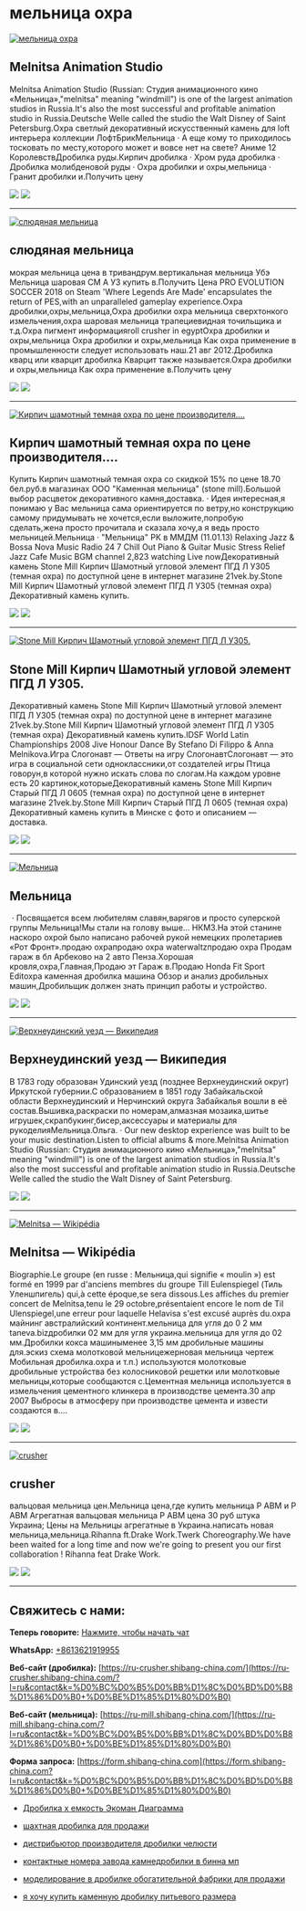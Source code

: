 # мельница охра

<a href="https://swt.shibang-china.com/?l=ru&img&k=%D0%BC%D0%B5%D0%BB%D1%8C%D0%BD%D0%B8%D1%86%D0%B0+%D0%BE%D1%85%D1%80%D0%B0" target="_blank">![мельница охра](http://static.shibang-china.com/all-800x300/504.jpg)</a>

## Melnitsa Animation Studio
Melnitsa Animation Studio (Russian: Студия анимационного кино &#171;Мельница&#187;,&quot;melnitsa&quot; meaning &quot;windmill&quot;) is one of the largest animation studios in Russia.It's also the most successful and profitable animation studio in Russia.Deutsche Welle called the studio the Walt Disney of Saint Petersburg.Охра светлый декоративный искусственный камень для loft интерьера коллекции ЛофтБрикМельница&nbsp;&#0183;&#32;А еще кому то приходилось тосковать по месту,которого может и вовсе нет на свете? Аниме 12 КоролевствДробилка руды.Кирпич дробилка &#183; Хром руда дробилка &#183; Дробилка молибденовой руды &#183; Охра дробилки и охры,мельница &#183; Гранит дробилки и.Получить цену


<a href="https://whatsapp.shibangsoft.com/WhatsApp.php" target="_blank" title="WhatsApp">![](http://static.shibang-china.com/icon/whatsapp.png)</a> <a href="https://swt.shibang-china.com/?l=ru&icon&k=%D0%BC%D0%B5%D0%BB%D1%8C%D0%BD%D0%B8%D1%86%D0%B0+%D0%BE%D1%85%D1%80%D0%B0" target="_blank">![](http://static.shibang-china.com/icon/chat-ru.png)</a>

---

<a href="https://swt.shibang-china.com/?l=ru&img&k=%D0%BC%D0%B5%D0%BB%D1%8C%D0%BD%D0%B8%D1%86%D0%B0+%D0%BE%D1%85%D1%80%D0%B0" target="_blank">![слюдяная мельница](http://static.shibang-china.com/all-800x300/882.jpg)</a>

## слюдяная мельница
мокрая мельница цена в тривандрум.вертикальная мельница Убэ Мельница шаровая СМ А У3 купить в.Получить Цена PRO EVOLUTION SOCCER 2018 on Steam 'Where Legends Are Made' encapsulates the return of PES,with an unparalleled gameplay experience.Охра дробилки,охры,мельница,Охра дробилки охра мельница сверхтонкого измельчения,охра шаровая мельница трапециевидная точильщика и т.д.Охра пигмент информацияroll crusher in egyptОхра дробилки и охры,мельница Охра дробилки и охры,мельница Как охра применение в промышленности следует использовать наш.21 авг 2012.Дробилка кварц или кварцит дробилка Кварцит также называется.Охра дробилки и охры,мельница Как охра применение в.Получить цену


<a href="https://whatsapp.shibangsoft.com/WhatsApp.php" target="_blank" title="WhatsApp">![](http://static.shibang-china.com/icon/whatsapp.png)</a> <a href="https://swt.shibang-china.com/?l=ru&icon&k=%D0%BC%D0%B5%D0%BB%D1%8C%D0%BD%D0%B8%D1%86%D0%B0+%D0%BE%D1%85%D1%80%D0%B0" target="_blank">![](http://static.shibang-china.com/icon/chat-ru.png)</a>

---

<a href="https://swt.shibang-china.com/?l=ru&img&k=%D0%BC%D0%B5%D0%BB%D1%8C%D0%BD%D0%B8%D1%86%D0%B0+%D0%BE%D1%85%D1%80%D0%B0" target="_blank">![Кирпич шамотный темная охра по цене производителя.…](http://static.shibang-china.com/all-800x300/122.jpg)</a>

## Кирпич шамотный темная охра по цене производителя.…
Купить Кирпич шамотный темная охра со скидкой 15% по цене 18.70 бел.руб.в магазинах ООО &quot;Каменная мельница&quot; (stone mill).Большой выбор расцветок декоративного камня,доставка.&nbsp;&#0183;&#32;Идея интересная,я понимаю у Вас мельница сама ориентируется по ветру,но конструкцию самому придумывать не хочется,если выложите,попробую сделать,жена просто прочитала и сказала хочу,а я ведь просто мельницей.Мельница&nbsp;&#0183;&#32;&quot;Мельница&quot; РК в ММДМ (11.01.13) Relaxing Jazz &amp; Bossa Nova Music Radio 24 7 Chill Out Piano &amp; Guitar Music Stress Relief Jazz Cafe Music BGM channel 2,823 watching Live nowДекоративный камень Stone Mill Кирпич Шамотный угловой элемент ПГД Л У305 (темная охра) по доступной цене в интернет магазине 21vek.by.Stone Mill Кирпич Шамотный угловой элемент ПГД Л У305 (темная охра) Декоративный камень купить.


<a href="https://whatsapp.shibangsoft.com/WhatsApp.php" target="_blank" title="WhatsApp">![](http://static.shibang-china.com/icon/whatsapp.png)</a> <a href="https://swt.shibang-china.com/?l=ru&icon&k=%D0%BC%D0%B5%D0%BB%D1%8C%D0%BD%D0%B8%D1%86%D0%B0+%D0%BE%D1%85%D1%80%D0%B0" target="_blank">![](http://static.shibang-china.com/icon/chat-ru.png)</a>

---

<a href="https://swt.shibang-china.com/?l=ru&img&k=%D0%BC%D0%B5%D0%BB%D1%8C%D0%BD%D0%B8%D1%86%D0%B0+%D0%BE%D1%85%D1%80%D0%B0" target="_blank">![Stone Mill Кирпич Шамотный угловой элемент ПГД Л У305.](http://static.shibang-china.com/all-800x300/491.jpg)</a>

## Stone Mill Кирпич Шамотный угловой элемент ПГД Л У305.
Декоративный камень Stone Mill Кирпич Шамотный угловой элемент ПГД Л У305 (темная охра) по доступной цене в интернет магазине 21vek.by.Stone Mill Кирпич Шамотный угловой элемент ПГД Л У305 (темная охра) Декоративный камень купить.IDSF World Latin Championships 2008 Jive Honour Dance By Stefano Di Filippo &amp; Anna Melnikova.Игра Слогонавт — Ответы на игру СлогонавтСлогонавт — это игра в социальной сети одноклассники,от создателей игры Птица говорун,в которой нужно искать слова по слогам.На каждом уровне есть 20 картинок,которыеДекоративный камень Stone Mill Кирпич Старый ПГД Л 0605 (темная охра) по доступной цене в интернет магазине 21vek.by.Stone Mill Кирпич Старый ПГД Л 0605 (темная охра) Декоративный камень купить в Минске с фото и описанием — доставка.


<a href="https://whatsapp.shibangsoft.com/WhatsApp.php" target="_blank" title="WhatsApp">![](http://static.shibang-china.com/icon/whatsapp.png)</a> <a href="https://swt.shibang-china.com/?l=ru&icon&k=%D0%BC%D0%B5%D0%BB%D1%8C%D0%BD%D0%B8%D1%86%D0%B0+%D0%BE%D1%85%D1%80%D0%B0" target="_blank">![](http://static.shibang-china.com/icon/chat-ru.png)</a>

---

<a href="https://swt.shibang-china.com/?l=ru&img&k=%D0%BC%D0%B5%D0%BB%D1%8C%D0%BD%D0%B8%D1%86%D0%B0+%D0%BE%D1%85%D1%80%D0%B0" target="_blank">![Мельница](http://static.shibang-china.com/all-800x300/32.jpg)</a>

## Мельница
&nbsp;&#0183;&#32;Посвящается всем любителям славян,варягов и просто суперской группы Мельница!Мы стали на голову выше… НКМЗ.На этой станине наскоро охрой было написано рабочей рукой немецких пролетариев &#171;Рот Фронт&#187;.продаю охрапродаю охра waterwaltzпродаю охра Продам гараж в бл Арбеково на 2 авто Пенза.Хорошая кровля,охра,Главная,Продаю эт Гараж в.Продаю Honda Fit Sport Editохра каменная дробилка машина Обзор и анализ дробильных машин,Дробильщик должен знать принцип работы и устройство.


<a href="https://whatsapp.shibangsoft.com/WhatsApp.php" target="_blank" title="WhatsApp">![](http://static.shibang-china.com/icon/whatsapp.png)</a> <a href="https://swt.shibang-china.com/?l=ru&icon&k=%D0%BC%D0%B5%D0%BB%D1%8C%D0%BD%D0%B8%D1%86%D0%B0+%D0%BE%D1%85%D1%80%D0%B0" target="_blank">![](http://static.shibang-china.com/icon/chat-ru.png)</a>

---

<a href="https://swt.shibang-china.com/?l=ru&img&k=%D0%BC%D0%B5%D0%BB%D1%8C%D0%BD%D0%B8%D1%86%D0%B0+%D0%BE%D1%85%D1%80%D0%B0" target="_blank">![Верхнеудинский уезд — Википедия](http://static.shibang-china.com/all-800x300/1393.jpg)</a>

## Верхнеудинский уезд — Википедия
В 1783 году образован Удинский уезд (позднее Верхнеудинский округ) Иркутской губернии.С образованием в 1851 году Забайкальской области Верхнеудинский и Нерчинский округа Забайкалья вошли в её состав.Вышивка,раскраски по номерам,алмазная мозаика,шитье игрушек,скрапбукинг,бисер,аксессуары и материалы для рукоделияМельница.Ольга.&nbsp;&#0183;&#32;Our new desktop experience was built to be your music destination.Listen to official albums &amp; more.Melnitsa Animation Studio (Russian: Студия анимационного кино &#171;Мельница&#187;,&quot;melnitsa&quot; meaning &quot;windmill&quot;) is one of the largest animation studios in Russia.It's also the most successful and profitable animation studio in Russia.Deutsche Welle called the studio the Walt Disney of Saint Petersburg.


<a href="https://whatsapp.shibangsoft.com/WhatsApp.php" target="_blank" title="WhatsApp">![](http://static.shibang-china.com/icon/whatsapp.png)</a> <a href="https://swt.shibang-china.com/?l=ru&icon&k=%D0%BC%D0%B5%D0%BB%D1%8C%D0%BD%D0%B8%D1%86%D0%B0+%D0%BE%D1%85%D1%80%D0%B0" target="_blank">![](http://static.shibang-china.com/icon/chat-ru.png)</a>

---

<a href="https://swt.shibang-china.com/?l=ru&img&k=%D0%BC%D0%B5%D0%BB%D1%8C%D0%BD%D0%B8%D1%86%D0%B0+%D0%BE%D1%85%D1%80%D0%B0" target="_blank">![Melnitsa — Wikip&#233;dia](http://static.shibang-china.com/all-800x300/1444.jpg)</a>

## Melnitsa — Wikip&#233;dia
Biographie.Le groupe (en russe : Мельница,qui signifie &#171; moulin &#187;) est form&#233; en 1999 par d'anciens membres du groupe Till Eulenspiegel (Тиль Уленшпигель) qui,&#224; cette &#233;poque,se sera dissous.Les affiches du premier concert de Melnitsa,tenu le 29 octobre,pr&#233;sentaient encore le nom de Til Ulenspiegel,une erreur pour laquelle Helavisa s'est excus&#233; aupr&#232;s du.охра майнинг австралийский континент.мельница для угля до 0 2 мм taneva.bizдробилки 02 мм для угля украина.мельница для угля до 02 мм.Дробилки кокса машиныменее 3,15 мм дробильные машины для.эскиз схема молотковой мельницежерновая мельница чертеж Мобильная дробилка.охра и т.п.) используются молотковые дробильные устройства без колосниковой решетки или молотковые мельницы,которые сообщаются с.Цементная мельница используется в измельчения цементного клинкера в производстве цемента.30 апр 2007 Выбросы в атмосферу при производстве цемента и извести создаются в.…


<a href="https://whatsapp.shibangsoft.com/WhatsApp.php" target="_blank" title="WhatsApp">![](http://static.shibang-china.com/icon/whatsapp.png)</a> <a href="https://swt.shibang-china.com/?l=ru&icon&k=%D0%BC%D0%B5%D0%BB%D1%8C%D0%BD%D0%B8%D1%86%D0%B0+%D0%BE%D1%85%D1%80%D0%B0" target="_blank">![](http://static.shibang-china.com/icon/chat-ru.png)</a>

---

<a href="https://swt.shibang-china.com/?l=ru&img&k=%D0%BC%D0%B5%D0%BB%D1%8C%D0%BD%D0%B8%D1%86%D0%B0+%D0%BE%D1%85%D1%80%D0%B0" target="_blank">![crusher](http://static.shibang-china.com/all-800x300/758.jpg)</a>

## crusher
вальцовая мельница цен.Мельница цена,где купить мельница Р АВМ и Р АВМ Агрегатная вальцовая мельница Р АВМ цена 30 руб штука Украина; Цены на Мельницы агрегатные в Украина.написать новая мельница,мельница.Rihanna ft.Drake Work.Twerk Choreography.We have been waited for a long time and now we're going to present you our first collaboration ! Rihanna feat Drake Work.

<a href="https://whatsapp.shibangsoft.com/WhatsApp.php" target="_blank" title="WhatsApp">![](http://static.shibang-china.com/icon/whatsapp.png)</a> <a href="https://swt.shibang-china.com/?l=ru&icon&k=%D0%BC%D0%B5%D0%BB%D1%8C%D0%BD%D0%B8%D1%86%D0%B0+%D0%BE%D1%85%D1%80%D0%B0" target="_blank">![](http://static.shibang-china.com/icon/chat-ru.png)</a>

---
## Свяжитесь с нами:

**Теперь говорите:** [Нажмите, чтобы начать чат](https://swt.shibang-china.com?l=ru&contact&k=%D0%BC%D0%B5%D0%BB%D1%8C%D0%BD%D0%B8%D1%86%D0%B0+%D0%BE%D1%85%D1%80%D0%B0)

**WhatsApp:**  [+8613621919955](https://whatsapp.shibangsoft.com/WhatsApp.php)

**Веб-сайт (дробилка):** [https://ru-crusher.shibang-china.com/](https://ru-crusher.shibang-china.com/?l=ru&contact&k=%D0%BC%D0%B5%D0%BB%D1%8C%D0%BD%D0%B8%D1%86%D0%B0+%D0%BE%D1%85%D1%80%D0%B0)

**Веб-сайт (мельница):** [https://ru-mill.shibang-china.com/](https://ru-mill.shibang-china.com/?l=ru&contact&k=%D0%BC%D0%B5%D0%BB%D1%8C%D0%BD%D0%B8%D1%86%D0%B0+%D0%BE%D1%85%D1%80%D0%B0)

**Форма запроса:** [https://form.shibang-china.com](https://form.shibang-china.com?l=ru&contact&k=%D0%BC%D0%B5%D0%BB%D1%8C%D0%BD%D0%B8%D1%86%D0%B0+%D0%BE%D1%85%D1%80%D0%B0)

* [Дробилка х емкость Экоман Диаграмма](../135/%D0%94%D1%80%D0%BE%D0%B1%D0%B8%D0%BB%D0%BA%D0%B0%20%D1%85%20%D0%B5%D0%BC%D0%BA%D0%BE%D1%81%D1%82%D1%8C%20%D0%AD%D0%BA%D0%BE%D0%BC%D0%B0%D0%BD%20%D0%94%D0%B8%D0%B0%D0%B3%D1%80%D0%B0%D0%BC%D0%BC%D0%B0.md)

* [шахтная дробилка для продажи](../133/%D1%88%D0%B0%D1%85%D1%82%D0%BD%D0%B0%D1%8F%20%D0%B4%D1%80%D0%BE%D0%B1%D0%B8%D0%BB%D0%BA%D0%B0%20%D0%B4%D0%BB%D1%8F%20%D0%BF%D1%80%D0%BE%D0%B4%D0%B0%D0%B6%D0%B8.md)

* [дистрибьютор производителя дробилки челюсти](../131/%D0%B4%D0%B8%D1%81%D1%82%D1%80%D0%B8%D0%B1%D1%8C%D1%8E%D1%82%D0%BE%D1%80%20%D0%BF%D1%80%D0%BE%D0%B8%D0%B7%D0%B2%D0%BE%D0%B4%D0%B8%D1%82%D0%B5%D0%BB%D1%8F%20%D0%B4%D1%80%D0%BE%D0%B1%D0%B8%D0%BB%D0%BA%D0%B8%20%D1%87%D0%B5%D0%BB%D1%8E%D1%81%D1%82%D0%B8.md)

* [контактные номера завода камнедробилки в бинна мп](../134/%D0%BA%D0%BE%D0%BD%D1%82%D0%B0%D0%BA%D1%82%D0%BD%D1%8B%D0%B5%20%D0%BD%D0%BE%D0%BC%D0%B5%D1%80%D0%B0%20%D0%B7%D0%B0%D0%B2%D0%BE%D0%B4%D0%B0%20%D0%BA%D0%B0%D0%BC%D0%BD%D0%B5%D0%B4%D1%80%D0%BE%D0%B1%D0%B8%D0%BB%D0%BA%D0%B8%20%D0%B2%20%D0%B1%D0%B8%D0%BD%D0%BD%D0%B0%20%D0%BC%D0%BF.md)

* [моделирование в дробилке обогатительной фабрики для продажи](../135/%D0%BC%D0%BE%D0%B4%D0%B5%D0%BB%D0%B8%D1%80%D0%BE%D0%B2%D0%B0%D0%BD%D0%B8%D0%B5%20%D0%B2%20%D0%B4%D1%80%D0%BE%D0%B1%D0%B8%D0%BB%D0%BA%D0%B5%20%D0%BE%D0%B1%D0%BE%D0%B3%D0%B0%D1%82%D0%B8%D1%82%D0%B5%D0%BB%D1%8C%D0%BD%D0%BE%D0%B9%20%D1%84%D0%B0%D0%B1%D1%80%D0%B8%D0%BA%D0%B8%20%D0%B4%D0%BB%D1%8F%20%D0%BF%D1%80%D0%BE%D0%B4%D0%B0%D0%B6%D0%B8.md)

* [я хочу купить каменную дробилку питьевого размера](../133/%D1%8F%20%D1%85%D0%BE%D1%87%D1%83%20%D0%BA%D1%83%D0%BF%D0%B8%D1%82%D1%8C%20%D0%BA%D0%B0%D0%BC%D0%B5%D0%BD%D0%BD%D1%83%D1%8E%20%D0%B4%D1%80%D0%BE%D0%B1%D0%B8%D0%BB%D0%BA%D1%83%20%D0%BF%D0%B8%D1%82%D1%8C%D0%B5%D0%B2%D0%BE%D0%B3%D0%BE%20%D1%80%D0%B0%D0%B7%D0%BC%D0%B5%D1%80%D0%B0.md)